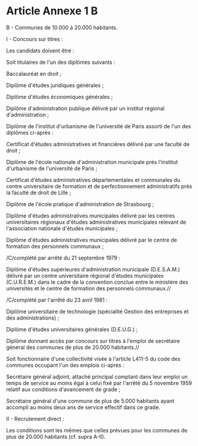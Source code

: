 # Article Annexe 1 B

B - Communes de 10.000 à 20.000 habitants.

I - Concours sur titres :

Les candidats doivent être :

Soit titulaires de l'un des diplômes suivants :

Baccalauréat en droit ;

Diplôme d'études juridiques générales ;

Diplôme d'études économiques générales ;

Diplôme d'administration publique délivré par un institut régional d'administration ;

Diplôme de l'institut d'urbanisme de l'université de Paris assorti de l'un des diplômes ci-après :

Certificat d'études administratives et financières délivré par une faculté de droit ;

Diplôme de l'école nationale d'administration municipale près l'institut d'urbanisme de l'université de Paris ;

Certificat d'études administratives départementales et communales du centre universitaire de formation et de perfectionnement administratifs près la faculté de droit de Lille ;

Diplôme de l'école pratique d'administration de Strasbourg ;

Diplôme d'études administratives municipales délivré par les centres universitaires régionaux d'études administratives municipales relevant de l'association nationale d'études municipales ;

Diplôme d'études administratives municipales délivré par le centre de formation des personnels communaux ;

/C/complété par arrêté du 21 septembre 1979 :

Diplôme d'études supérieures d'administration municipale (D.E.S.A.M.) délivré par un centre universitaire régional d'études municipales (C.U.R.E.M.) dans le cadre de la convention conclue entre le ministère des universités et le centre de formation des personnels communaux.//

/C/complété par l'arrêté du 23 avril 1981 :

Diplôme universitaire de technologie (spécialité Gestion des entreprises et des administrations) ;

Diplôme d'études universitaires générales (D.E.U.G.) ;

Diplôme donnant accès par concours sur titres à l'emploi de secrétaire général des communes de plus de 20.000 habitants.//

Soit fonctionnaire d'une collectivité visée à l'article L411-5 du code des communes occupant l'un des emplois ci-après :

Secrétaire général adjoint, attaché principal comptant dans leur emploi un temps de service au moins égal à celui fixé par l'arrêté du 5 novembre 1959 relatif aux conditions d'avancement de grade ;

Secrétaire général d'une commune de plus de 5.000 habitants ayant accompli au moins deux ans de service effectif dans ce grade.

II - Recrutement direct :

Les conditions sont les mêmes que celles prévues pour les communes de plus de 20.000 habitants (cf. supra A-II).
